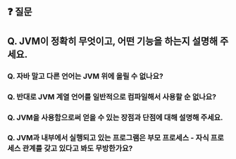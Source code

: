 ## ❓ 질문
## Q. JVM이 정확히 무엇이고, 어떤 기능을 하는지 설명해 주세요.
### Q. 자바 말고 다른 언어는 JVM 위에 올릴 수 없나요?
### Q. 반대로 JVM 계열 언어를 일반적으로 컴파일해서 사용할 순 없나요?
### Q. JVM을 사용함으로써 얻을 수 있는 장점과 단점에 대해 설명해 주세요.
### Q. JVM과 내부에서 실행되고 있는 프로그램은 부모 프로세스 - 자식 프로세스 관계를 갖고 있다고 봐도 무방한가요?
